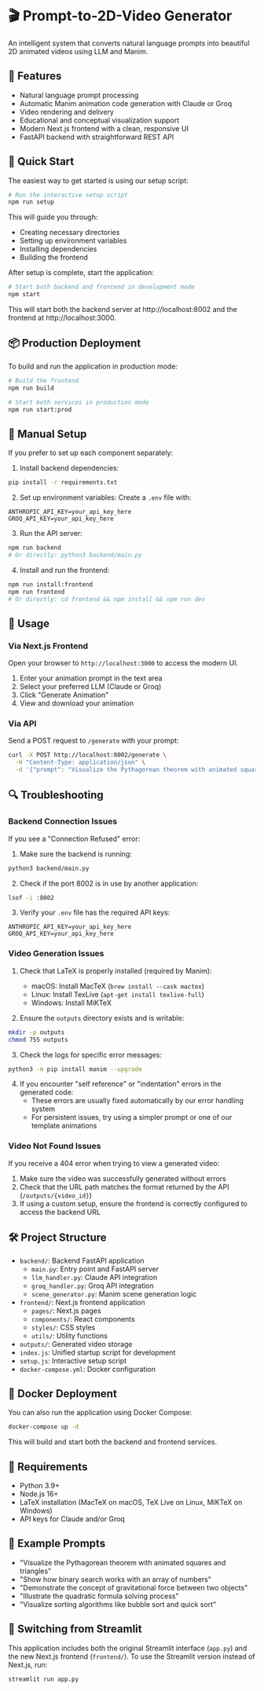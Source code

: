 # 🎬 Prompt-to-2D-Video Generator

An intelligent system that converts natural language prompts into beautiful 2D animated videos using LLM and Manim.

## 🌟 Features

- Natural language prompt processing
- Automatic Manim animation code generation with Claude or Groq
- Video rendering and delivery
- Educational and conceptual visualization support
- Modern Next.js frontend with a clean, responsive UI
- FastAPI backend with straightforward REST API

## 🚀 Quick Start

The easiest way to get started is using our setup script:

```bash
# Run the interactive setup script
npm run setup
```

This will guide you through:
- Creating necessary directories
- Setting up environment variables
- Installing dependencies
- Building the frontend

After setup is complete, start the application:

```bash
# Start both backend and frontend in development mode
npm start
```

This will start both the backend server at http://localhost:8002 and the frontend at http://localhost:3000.

## 📦 Production Deployment

To build and run the application in production mode:

```bash
# Build the frontend
npm run build

# Start both services in production mode
npm run start:prod
```

## 🔧 Manual Setup

If you prefer to set up each component separately:

1. Install backend dependencies:
```bash
pip install -r requirements.txt
```

2. Set up environment variables:
Create a `.env` file with:
```
ANTHROPIC_API_KEY=your_api_key_here
GROQ_API_KEY=your_api_key_here
```

3. Run the API server:
```bash
npm run backend
# Or directly: python3 backend/main.py
```

4. Install and run the frontend:
```bash
npm run install:frontend
npm run frontend
# Or directly: cd frontend && npm install && npm run dev
```

## 🎯 Usage

### Via Next.js Frontend

Open your browser to `http://localhost:3000` to access the modern UI.

1. Enter your animation prompt in the text area
2. Select your preferred LLM (Claude or Groq)
3. Click "Generate Animation"
4. View and download your animation

### Via API

Send a POST request to `/generate` with your prompt:

```bash
curl -X POST http://localhost:8002/generate \
  -H "Content-Type: application/json" \
  -d '{"prompt": "Visualize the Pythagorean theorem with animated squares and triangles", "model": "claude"}'
```

## 🔍 Troubleshooting

### Backend Connection Issues

If you see a "Connection Refused" error:

1. Make sure the backend is running:
```bash
python3 backend/main.py
```

2. Check if the port 8002 is in use by another application:
```bash
lsof -i :8002
```

3. Verify your `.env` file has the required API keys:
```
ANTHROPIC_API_KEY=your_api_key_here
GROQ_API_KEY=your_api_key_here
```

### Video Generation Issues

1. Check that LaTeX is properly installed (required by Manim):
   - macOS: Install MacTeX (`brew install --cask mactex`)
   - Linux: Install TexLive (`apt-get install texlive-full`)
   - Windows: Install MiKTeX

2. Ensure the `outputs` directory exists and is writable:
```bash
mkdir -p outputs
chmod 755 outputs
```

3. Check the logs for specific error messages:
```bash
python3 -m pip install manim --upgrade
```

4. If you encounter "self reference" or "indentation" errors in the generated code:
   - These errors are usually fixed automatically by our error handling system
   - For persistent issues, try using a simpler prompt or one of our template animations

### Video Not Found Issues

If you receive a 404 error when trying to view a generated video:

1. Make sure the video was successfully generated without errors
2. Check that the URL path matches the format returned by the API (`/outputs/{video_id}`)
3. If using a custom setup, ensure the frontend is correctly configured to access the backend URL

## 🛠️ Project Structure

- `backend/`: Backend FastAPI application
  - `main.py`: Entry point and FastAPI server
  - `llm_handler.py`: Claude API integration
  - `groq_handler.py`: Groq API integration
  - `scene_generator.py`: Manim scene generation logic
- `frontend/`: Next.js frontend application
  - `pages/`: Next.js pages
  - `components/`: React components
  - `styles/`: CSS styles
  - `utils/`: Utility functions
- `outputs/`: Generated video storage
- `index.js`: Unified startup script for development
- `setup.js`: Interactive setup script
- `docker-compose.yml`: Docker configuration

## 🐳 Docker Deployment

You can also run the application using Docker Compose:

```bash
docker-compose up -d
```

This will build and start both the backend and frontend services.

## 🎨 Requirements

- Python 3.9+
- Node.js 16+
- LaTeX installation (MacTeX on macOS, TeX Live on Linux, MiKTeX on Windows)
- API keys for Claude and/or Groq

## 📝 Example Prompts

- "Visualize the Pythagorean theorem with animated squares and triangles"
- "Show how binary search works with an array of numbers"
- "Demonstrate the concept of gravitational force between two objects"
- "Illustrate the quadratic formula solving process"
- "Visualize sorting algorithms like bubble sort and quick sort"

## 🔄 Switching from Streamlit

This application includes both the original Streamlit interface (`app.py`) and the new Next.js frontend (`frontend/`).
To use the Streamlit version instead of Next.js, run:

```bash
streamlit run app.py
``` 